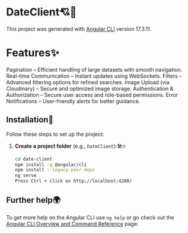 # DateClient💘🍷

This project was generated with [Angular CLI](https://github.com/angular/angular-cli) version 17.3.11.

# Features✨
Pagination – Efficient handling of large datasets with smooth navigation.
Real-time Communication – Instant updates using WebSockets.
Filters – Advanced filtering options for refined searches.
Image Upload (via Cloudinary) – Secure and optimized image storage.
Authentication & Authorization – Secure user access and role-based permissions.
Error Notifications – User-friendly alerts for better guidance.

## Installation🚀  

Follow these steps to set up the project:  

1. **Create a project folder** (e.g., `DateClient`):🛠️🔥
   ```bash
   cd date-client
   npm install -g @angular/cli
   npm install --legacy-peer-deps
   ng serve
   Press Ctrl + click on http://localhost:4200/
   
## Further help🌍

To get more help on the Angular CLI use `ng help` or go check out the [Angular CLI Overview and Command Reference](https://angular.io/cli) page.
